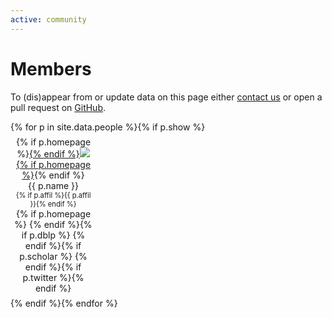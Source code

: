 ```yaml
---
active: community
---
```


# Members

To (dis)appear from or update data on this page either [contact us](website) or open a pull request on [GitHub](contribute).

<div class="row justify-content-around">
{% for p in site.data.people %}{% if p.show %}
<figure style="text-align: center; margin: 0.5em 0.25em; width: 130px">
<picture style="max-width: 120px; max-height: 120px;">
  {% if p.homepage %}<a href="{{ p.homepage }}" style="max-width: 100%; max-height: inherit;">{% endif %}<img class="rounded img-thumbnail" style="max-width: 100%; max-height: inherit;" src="{{ p.img | relative_url }}" onerror="this.onerror=null; this.src='{{ "/profile_images/blank.jpg" | relative_url }}'" />{% if p.homepage %}</a>{% endif %}
</picture>
<figcaption>{{ p.name }}</figcaption>
<figcaption style="font-size: 80%;">{% if p.affil %}{{ p.affil }}{% endif %}</figcaption>
<figcaption>{% if p.homepage %}<a href="{{ p.homepage }}"><i class="fa-solid fa-home"></i></a> {% endif %}{% if p.dblp %}<a href="{{ p.dblp }}"><i class="ai ai-dblp"></i></a> {% endif %}{% if p.scholar %}<a href="{{ p.scholar }}"><i class="ai ai-google-scholar"></i></a> {% endif %}{% if p.twitter %}<a href="{{ p.twitter }}"><i class="fa-brands fa-x-twitter"></i></a>{% endif %}</figcaption>
</figure>{% endif %}{% endfor %}
</div>
